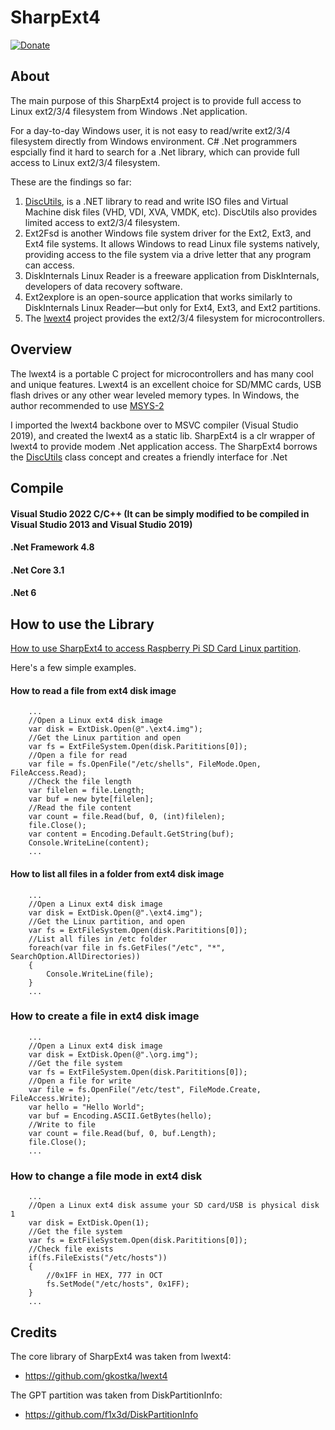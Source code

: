 # SharpExt4 
[![Donate](https://img.shields.io/badge/Donate-PayPal-green.svg)](https://www.paypal.com/donate?business=C2RXG8SGHT366)

## About

The main purpose of this SharpExt4 project is to provide full access to Linux ext2/3/4 filesystem from Windows .Net application.

For a day-to-day Windows user, it is not easy to read/write ext2/3/4 filesystem directly from Windows environment. C# .Net programmers espcially find it hard to search for a .Net library, which can provide full access to Linux ext2/3/4 filesystem.

These are the findings so far:
1. [DiscUtils](https://github.com/DiscUtils/DiscUtils), is a .NET library to read and write ISO files and Virtual Machine disk files (VHD, VDI, XVA, VMDK, etc). DiscUtils also provides limited access to ext2/3/4 filesystem.
2. Ext2Fsd is another Windows file system driver for the Ext2, Ext3, and Ext4 file systems. It allows Windows to read Linux file systems natively, providing access to the file system via a drive letter that any program can access.
3. DiskInternals Linux Reader is a freeware application from DiskInternals, developers of data recovery software. 
4. Ext2explore is an open-source application that works similarly to DiskInternals Linux Reader—but only for Ext4, Ext3, and Ext2 partitions.
5. The [lwext4](https://github.com/gkostka/lwext4) project provides the ext2/3/4 filesystem for microcontrollers.

## Overview

The lwext4 is a portable C project for microcontrollers and has many cool and unique features. Lwext4 is an excellent choice for SD/MMC cards, USB flash drives or any other wear leveled memory types. In Windows, the author recommended to use [MSYS-2](https://sourceforge.net/projects/msys2/)

I imported the lwext4 backbone over to MSVC compiler (Visual Studio 2019), and created the lwext4 as a static lib.
SharpExt4 is a clr wrapper of lwext4 to provide modem .Net application access. The SharpExt4 borrows the [DiscUtils](https://github.com/DiscUtils/DiscUtils) class concept and creates a friendly interface for .Net

## Compile
#### Visual Studio 2022 C/C++ (It can be simply modified to be compiled in Visual Studio 2013 and Visual Studio 2019)
#### .Net Framework 4.8
#### .Net Core 3.1 
#### .Net 6

## How to use the Library

[How to use SharpExt4 to access Raspberry Pi SD Card Linux partition](https://www.nickdu.com/?p=919).

Here's a few simple examples.
#### How to read a file from ext4 disk image
```
	...
	//Open a Linux ext4 disk image
	var disk = ExtDisk.Open(@".\ext4.img");
	//Get the Linux partition and open
	var fs = ExtFileSystem.Open(disk.Parititions[0]);
	//Open a file for read
	var file = fs.OpenFile("/etc/shells", FileMode.Open, FileAccess.Read);
	//Check the file length
	var filelen = file.Length;
	var buf = new byte[filelen];
	//Read the file content
	var count = file.Read(buf, 0, (int)filelen);
	file.Close();
	var content = Encoding.Default.GetString(buf);
	Console.WriteLine(content);
	...
```

#### How to list all files in a folder from ext4 disk image
```
	...
	//Open a Linux ext4 disk image
	var disk = ExtDisk.Open(@".\ext4.img");
	//Get the Linux partition, and open
	var fs = ExtFileSystem.Open(disk.Parititions[0]);
	//List all files in /etc folder
	foreach(var file in fs.GetFiles("/etc", "*", SearchOption.AllDirectories))
	{
		Console.WriteLine(file);
	}
	...
```

### How to create a file in ext4 disk image
```
	...
	//Open a Linux ext4 disk image
	var disk = ExtDisk.Open(@".\org.img");
	//Get the file system
	var fs = ExtFileSystem.Open(disk.Parititions[0]);
	//Open a file for write
	var file = fs.OpenFile("/etc/test", FileMode.Create, FileAccess.Write);
	var hello = "Hello World";
	var buf = Encoding.ASCII.GetBytes(hello);
	//Write to file
	var count = file.Read(buf, 0, buf.Length);
	file.Close();
	...
```

### How to change a file mode in ext4 disk
```
	...
	//Open a Linux ext4 disk assume your SD card/USB is physical disk 1
	var disk = ExtDisk.Open(1);
	//Get the file system
	var fs = ExtFileSystem.Open(disk.Parititions[0]);
	//Check file exists
	if(fs.FileExists("/etc/hosts"))
	{
		//0x1FF in HEX, 777 in OCT
		fs.SetMode("/etc/hosts", 0x1FF);
	}
	...
```


## Credits

The core library of SharpExt4 was taken from lwext4:
* https://github.com/gkostka/lwext4

The GPT partition was taken from DiskPartitionInfo:
* https://github.com/f1x3d/DiskPartitionInfo
